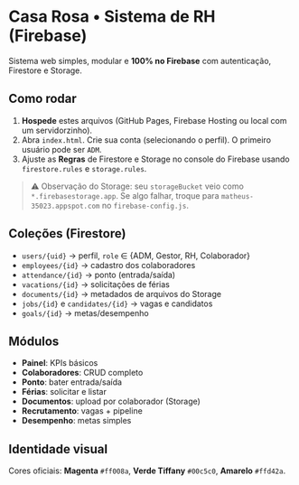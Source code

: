 
# Casa Rosa • Sistema de RH (Firebase)

Sistema web simples, modular e **100% no Firebase** com autenticação, Firestore e Storage.

## Como rodar
1. **Hospede** estes arquivos (GitHub Pages, Firebase Hosting ou local com um servidorzinho).
2. Abra `index.html`. Crie sua conta (selecionando o perfil). O primeiro usuário pode ser `ADM`.
3. Ajuste as **Regras** de Firestore e Storage no console do Firebase usando `firestore.rules` e `storage.rules`.

> ⚠️ Observação do Storage: seu `storageBucket` veio como `*.firebasestorage.app`. Se algo falhar, troque para `matheus-35023.appspot.com` no `firebase-config.js`.

## Coleções (Firestore)
- `users/{uid}` → perfil, `role` ∈ {ADM, Gestor, RH, Colaborador}
- `employees/{id}` → cadastro dos colaboradores
- `attendance/{id}` → ponto (entrada/saída)
- `vacations/{id}` → solicitações de férias
- `documents/{id}` → metadados de arquivos do Storage
- `jobs/{id}` e `candidates/{id}` → vagas e candidatos
- `goals/{id}` → metas/desempenho

## Módulos
- **Painel**: KPIs básicos
- **Colaboradores**: CRUD completo
- **Ponto**: bater entrada/saída
- **Férias**: solicitar e listar
- **Documentos**: upload por colaborador (Storage)
- **Recrutamento**: vagas + pipeline
- **Desempenho**: metas simples

## Identidade visual
Cores oficiais: **Magenta** `#ff008a`, **Verde Tiffany** `#00c5c0`, **Amarelo** `#ffd42a`.
